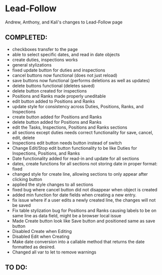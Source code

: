 # Lead-Follow
Andrew, Anthony, and Kali's changes to Lead-Follow page

## COMPLETED:
- checkboxes transfer to the page
- able to select specific dates, and read in date objects
- create duties, inspections works
- general stylizations
- fixed update button for duties and inspections
- cancel buttons now functional (does not just reload)
- save buttons now functional (performs deletions as well as updates)
- delete buttons functional (deletes saved)
- delete button created for inspections
- Positions and Ranks made properly uneditable
- edit button added to Positions and Ranks
- update style for consistency across Duties, Positions, Ranks, and Inspections
- create button added for Positions and Ranks
- delete button added for Positions and Ranks
- edit the Tasks, Inspections, Positions and Ranks sections
- all sections except duties needs correct functionality for save, cancel, edit, delete
- Inspections edit button needs button instead of switch
- Change Edit/Stop edit button functionality to be like Duties for Inspections, Positions, and Ranks
- Date functionality added for read-in and update for all sections
- dates, create functions for all sections not storing date in proper format: fixed
- changed style for create line, allowing sections to only appear after clicking button
- applied the style changes to all sections
- fixed bug where cancel button did not disappear when object is created
- added min function for date fields when creating a new entry.
- fix issue where if a user edits a newly created line, the changes will not be saved
- Fix table stylization bug for Positions and Ranks causing labels to be on same line as data field, might be a browser local issue
- Made Create button look like Save button and positioned same as save button
- Disabled Create when Editing
- Disabled Edit when Creating
- Make date conversion into a callable method that returns the date formatted as desired.
- Changed all var to let to remove warnings

## TO DO:

